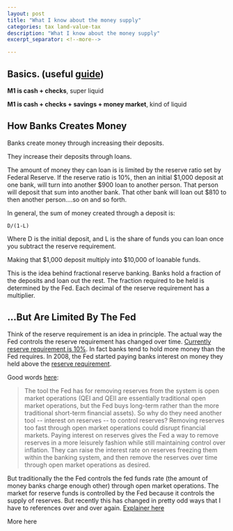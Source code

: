 ```yaml
---
layout: post
title: "What I know about the money supply"
categories: tax land-value-tax
description: "What I know about the money supply"
excerpt_separator: <!--more-->

---
```

## Basics. (useful [guide](http://www.econlib.org/library/Enc/MoneySupply.html))

**M1 is cash + checks**, super liquid

**M1 is cash + checks + savings + money market**, kind of liquid

## How Banks Creates Money
Banks create money through increasing their deposits. 

They increase their deposits through loans. 

The amount of money they can loan is is limited by the reserve ratio set by Federal Reserve. If the reserve ratio is 10%, then an initial $1,000 deposit at one bank, will turn into another $900 loan to another person. That person will deposit that sum into another bank. That other bank will loan out $810 to then another person....so on and so forth. 

In general, the sum of money created through a deposit is: 

``` D/(1-L) ```

Where D is the initial deposit, and L is the share of funds you can loan once you subtract the reserve requirement.

Making that $1,000 deposit multiply into $10,000 of loanable funds.

This is the idea behind fractional reserve banking. Banks hold a fraction of the deposits and loan out the rest. The fraction required to be held is determined by the Fed. Each decimal of the reserve requirement has a multiplier.

## ...But Are Limited By The Fed
Think of the reserve requirement is an idea in principle. The actual way the Fed controls the reserve requirement has changed over time. [Currently reserve requirement is 10%](https://www.federalreserve.gov/monetarypolicy/reservereq.htm). In fact banks tend to hold more money than the Fed requires. In 2008, the Fed started paying banks interest on money they held above the [reserve requirement](https://www.federalreserve.gov/monetarypolicy/reqresbalances.htm).

Good words [here](http://economistsview.typepad.com/economistsview/2010/11/interest-on-reserves-on-inflation.html):

> The tool the Fed has for removing reserves from the system is open market operations (QEI and QEII are essentially traditional open market operations, but the Fed buys long-term rather than the more traditional short-term financial assets). So why do they need another tool -- interest on reserves -- to control reserves? Removing reserves too fast through open market operations could disrupt financial markets. Paying interest on reserves gives the Fed a way to remove reserves in a more leisurely fashion while still maintaining control over inflation. They can raise the interest rate on reserves freezing them within the banking system, and then remove the reserves over time through open market operations as desired.


But traditionally the the Fed controls the fed funds rate (the amount of money banks charge enough other) through open market operations. The market for reserve funds is controlled by the Fed because it controls the supply of reserves. But recently this has changed in pretty odd ways that I have to references over and over again. [Explainer here](http://pubs.aeaweb.org/doi/pdfplus/10.1257/jep.29.4.177)

More here






